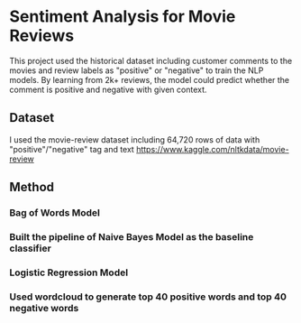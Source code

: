 # Sentiment Analysis for Movie Reviews
This project used the historical dataset including customer comments to the movies and review labels as "positive" or "negative" to train the NLP models. By learning from 2k+ reviews, the model could predict whether the comment is positive and negative with given context. 

## Dataset
I used the movie-review dataset including 64,720 rows of data with "positive"/"negative" tag and text
 https://www.kaggle.com/nltkdata/movie-review
 
## Method
### Bag of Words Model
### Built the pipeline of Naive Bayes Model as the baseline classifier
### Logistic Regression Model 
### Used wordcloud to generate top 40 positive words and top 40 negative words
 
